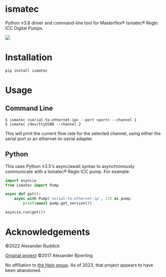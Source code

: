 ismatec
=======

Python ≥3.8 driver and command-line tool for Masterflex® Ismatec® Reglo ICC Digital Pumps.

![](https://us.vwr.com/stibo/bigweb/std.lang.all/21/78/38732178.jpg)

Installation
============

```
pip install ismatec
```

Usage
=====

## Command Line

```
$ ismatec <serial-to-ethernet-ip> --port <port> --channel 1
$ ismatec /dev/ttyUSB0 --channel 2
```

This will print the current flow rate for the selected channel, using either the serial port or an ethernet-to-serial adapter.

## Python

This uses Python ≥3.5's async/await syntax to asynchronously communicate with a Ismatec® Reglo ICC pump. For example:

```python
import asyncio
from ismatec import Pump

async def get():
    async with Pump('serial-to-ethernet-ip', 23) as pump:
        print(await pump.get_version())

asyncio.run(get())
```

Acknowledgements
================

©2022 Alexander Ruddick

[Original project](https://github.com/alexbjorling/lib-maxiv-regloicc) ©2017 Alexander Bjoerling

No affiliation to [the Hein group](https://gitlab.com/heingroup/ismatec). As of 2023, that project appears to have been abandoned.
